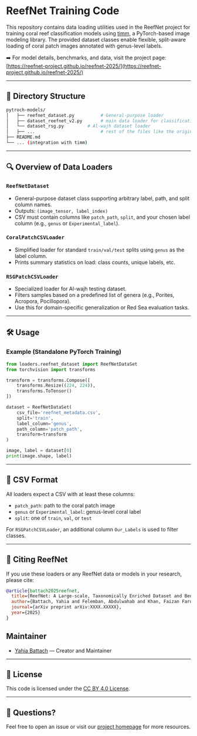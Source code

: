 # ReefNet Training Code

This repository contains data loading utilities used in the ReefNet project for training coral reef classification models using [timm](https://github.com/huggingface/pytorch-image-models), a PyTorch-based image modeling library. The provided dataset classes enable flexible, split-aware loading of coral patch images annotated with genus-level labels.

➡️ For model details, benchmarks, and data, visit the project page: [https://reefnet-project.github.io/reefnet-2025/](https://reefnet-project.github.io/reefnet-2025/)

---

## 📁 Directory Structure

```bash
pytroch-models/
│   ├── reefnet_dataset.py          # General-purpose loader
│   ├── dataset_reefnet_v2.py       # main data loader for classification tasks used in ReefNet code 
│   └── dataset_rsg.py         # Al-wajh dataset loader
│   ├── ...                         # rest of the files like the original repo
├── README.md
└── ... (integration with timm)
```

---

## 🔍 Overview of Data Loaders

### `ReefNetDataset`
- General-purpose dataset class supporting arbitrary label, path, and split column names.
- Outputs: `(image_tensor, label_index)`
- CSV must contain columns like `patch_path`, `split`, and your chosen label column (e.g., `genus` or `Experimental_label`).

### `CoralPatchCSVLoader`
- Simplified loader for standard `train/val/test` splits using `genus` as the label column.
- Prints summary statistics on load: class counts, unique labels, etc.

### `RSGPatchCSVLoader`
- Specialized loader for Al-wajh testing dataset.
- Filters samples based on a predefined list of genera (e.g., Porites, Acropora, Pocillopora).
- Use this for domain-specific generalization or Red Sea evaluation tasks.

---

## 🛠️ Usage

### Example (Standalone PyTorch Training)
```python
from loaders.reefnet_dataset import ReefNetDataSet
from torchvision import transforms

transform = transforms.Compose([
    transforms.Resize((224, 224)),
    transforms.ToTensor()
])

dataset = ReefNetDataSet(
    csv_file='reefnet_metadata.csv',
    split='train',
    label_column='genus',
    path_column='patch_path',
    transform=transform
)

image, label = dataset[0]
print(image.shape, label)
```

---

## 📝 CSV Format
All loaders expect a CSV with at least these columns:
- `patch_path`: path to the coral patch image
- `genus` or `Experimental_label`: genus-level coral label
- `split`: one of `train`, `val`, or `test`

For `RSGPatchCSVLoader`, an additional column `Our_Labels` is used to filter classes.

---

## 📘 Citing ReefNet
If you use these loaders or any ReefNet data or models in your research, please cite:

```bibtex
@article{battach2025reefnet,
  title={ReefNet: A Large-scale, Taxonomically Enriched Dataset and Benchmark for Coral Reef Classification},
  author={Battach, Yahia and Felemban, Abdulwahab and Khan, Faizan Farooq and Radwan, Yousef A. and Li, Xiang and Silva, Luis and Suka, Rhonda and Gonzalez, Karla and Marchese, Fabio and Williams, Ivor D. and Jones, Burton H. and Beery, Sara and Benzoni, Francesca and Elhoseiny, Mohamed},
  journal={arXiv preprint arXiv:XXXX.XXXXX},
  year={2025}
}
```

## Maintainer
- [Yahia Battach](https://github.com/shakesBeardZ/) — Creator and Maintainer


---

## 📄 License
This code is licensed under the [CC BY 4.0 License](https://creativecommons.org/licenses/by/4.0/).

---

## 🙋 Questions?
Feel free to open an issue or visit our [project homepage](https://reefnet-project.github.io/reefnet-2025/) for more resources.
